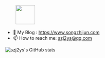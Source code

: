 

<!--
**szj2ys/szj2ys** is a ✨ _special_ ✨ repository because its `README.md` (this file) appears on your GitHub profile.

Here are some ideas to get you started:

- 🔭 I’m currently working on ...
- 🌱 I’m currently learning ...
- 👯 I’m looking to collaborate on ...
- 🤔 I’m looking for help with ...
- 💬 Ask me about ...
- 📫 How to reach me: ...
- 😄 Pronouns: ...
- ⚡ Fun fact: ...
-->

&nbsp;&nbsp;&nbsp;&nbsp;&nbsp;&nbsp;&nbsp; <img src="https://github.com/kogisin/kogisin/blob/main/gifs/hi.gif" width="60px">



- 👯 My Blog : https://www.songzhijun.com
- 📫 How to reach me: szj2ys@qq.com




![szj2ys's GitHub stats](https://github-readme-stats.vercel.app/api?username=szj2ys&show_icons=true&theme=dark)


















